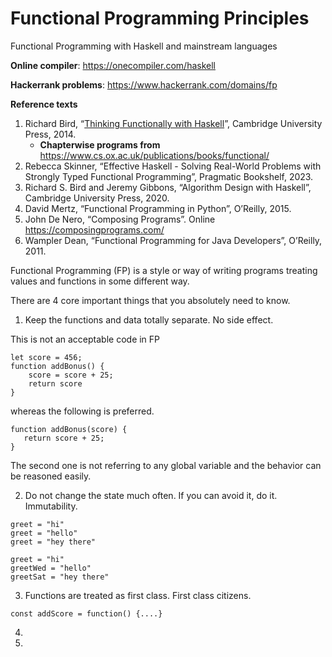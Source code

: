 # Functional Programming Principles

Functional Programming with Haskell and mainstream languages

**Online compiler**: https://onecompiler.com/haskell

**Hackerrank problems**: https://www.hackerrank.com/domains/fp

**Reference texts**

1. Richard Bird, “[Thinking Functionally with Haskell](https://elhacker.info/manuales/Lenguajes%20de%20Programacion/Haskell/Thinking%20Functionally%20With%20Haskell.pdf)”, Cambridge University Press, 2014.
   - **Chapterwise programs from** https://www.cs.ox.ac.uk/publications/books/functional/
2. Rebecca Skinner, “Effective Haskell - Solving Real-World Problems with Strongly Typed Functional Programming”, Pragmatic Bookshelf, 2023.
3. Richard S. Bird and Jeremy Gibbons, “Algorithm Design with Haskell”, Cambridge University Press, 2020.
4. David Mertz, “Functional Programming in Python”, O’Reilly, 2015.
5. John De Nero, “Composing Programs”. Online https://composingprograms.com/
6. Wampler Dean, “Functional Programming for Java Developers”, O’Reilly, 2011.

Functional Programming (FP) is a style or way of writing programs treating values and functions in some different way.

There are 4 core important things that you absolutely need to know.

1. Keep the functions and data totally separate. No side effect.

This is not an acceptable code in FP
```
let score = 456;
function addBonus() {
    score = score + 25;
    return score
}
```
whereas the following is preferred.
```
function addBonus(score) {
   return score + 25;
}
```

The second one is not referring to any global variable and the behavior can be reasoned easily.

2. Do not change the state much often. If you can avoid it, do it. Immutability.
```
greet = "hi"
greet = "hello"
greet = "hey there"
```
```
greet = "hi"
greetWed = "hello"
greetSat = "hey there"
```
3. Functions are treated as first class. First class citizens.
```
const addScore = function() {....}
```
4. 

5. 
